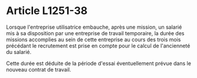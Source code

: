 # Article L1251-38

Lorsque l'entreprise utilisatrice embauche, après une mission, un salarié mis à sa disposition par une entreprise de travail temporaire, la durée des missions accomplies au sein de cette entreprise au cours des trois mois précédant le recrutement est prise en compte pour le calcul de l'ancienneté du salarié.

Cette durée est déduite de la période d'essai éventuellement prévue dans le nouveau contrat de travail.
